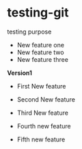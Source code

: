 # testing-git
testing purpose

* New feature one
* New feature two
* New feature three

**Version1**

* First New feature
* Second New feature
* Third New feature

* Fourth new feature
* Fifth new feature

